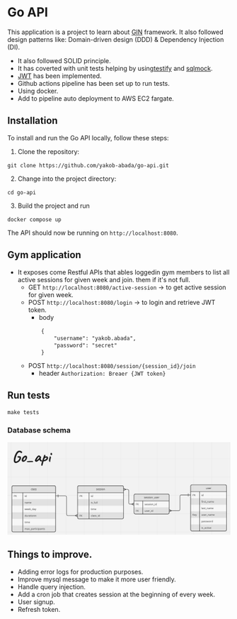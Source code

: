 # Go API

This application is a project to learn about [GIN](https://gin-gonic.com/) framework. It also followed design patterns like: Domain-driven design (DDD) & Dependency Injection (DI).

- It also followed SOLID principle.
- It has coverted with unit tests helping by using[testify](https://github.com/stretchr/testify) and [sqlmock](https://pkg.go.dev/github.com/data-dog/go-sqlmock).
- [JWT](https://github.com/golang-jwt/jwt) has been implemented.
- Github actions pipeline has been set up to run tests.
- Using docker.
- Add to pipeline auto deployment to AWS EC2 fargate.

## Installation

To install and run the Go API locally, follow these steps:

1. Clone the repository:

```shell
git clone https://github.com/yakob-abada/go-api.git
```

2. Change into the project directory:

```shell
cd go-api
```

3. Build the project and run

```shell
docker compose up
```

The API should now be running on `http://localhost:8080`.

## Gym application
- It exposes come Restful APIs that ables loggedin gym members to list all active sessions for given week and join. them if it's not full.
    - GET `http://localhost:8080/active-session` -> to get active session for given week.
    - POST `http://localhost:8080/login` -> to login and retrieve JWT token.
        - body 
        ```
            {
                "username": "yakob.abada",
                "password": "secret"
            }
        ```
    - POST `http://localhost:8080/session/{session_id}/join`
        - header ```Authorization: Breaer {JWT token} ```

## Run tests

```shell
make tests
```

### Database schema
![plot](https://github.com/yakob-abada/go-api/blob/main/db_shema.png)

## Things to improve.
- Adding error logs for production purposes.
- Improve mysql message to make it more user friendly.
- Handle query injection.
- Add a cron job that creates session at the beginning of every week.
- User signup.
- Refresh token.